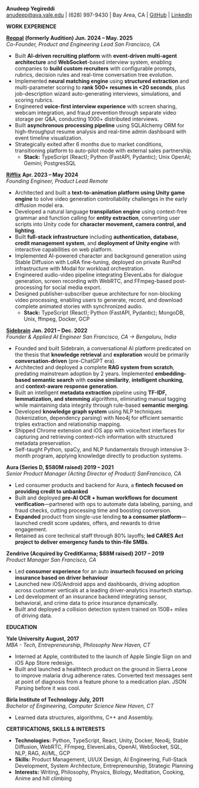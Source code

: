 **Anudeep Yegireddi**  
anudeep@aya.yale.edu | (628) 997-9430 | Bay Area, CA | [GitHub](https://github.com/anudeep22003) | [LinkedIn](https://www.linkedin.com/in/anudeepyegireddi/)

**WORK EXPERIENCE** 

[**Reqpal**](http://www.reqpal.com) **(formerly Audition)                                                                       		           Jun. 2024 – May. 2025**  
*Co-Founder, Product and Engineering Lead   	          	        	                    			         San Francisco, CA*

* Built **AI-driven recruiting platform** with **event-driven multi-agent architecture** and **WebSocket**\-based interview system, enabling companies to **build custom recruiters** with configurable prompts, rubrics, decision rules and real-time conversation tree evolution.  
* Implemented **neural matching engine** using **structured extraction** and multi-parameter scoring to **rank 500+ resumes in \<20 seconds**, plus job-description wizard auto-generating interviews, simulations, and scoring rubrics.  
* Engineered **voice-first interview experience** with screen sharing, webcam integration, and fraud prevention through separate video storage per Q\&A, conducting 1000+ distributed interviews.  
* Built **asynchronous processing pipeline** using SQLAlchemy ORM for high-throughput resume analysis and real-time admin dashboard with event timeline visualization.  
* Strategically exited after 6 months due to market conditions, transitioning platform to auto-pilot mode with external sales partnership.  
  * **Stack:** TypeScript (React); Python (FastAPI, Pydantic); Unix OpenAI; Gemini; PostgresSQL

[**Rifflix**](http://rifflix.com)                                                                                              	     	  		**Apr. 2023 – May 2024**  
*Founding Engineer, Product Lead*              	 	  								*Remote*

* Architected and built a **text-to-animation platform using Unity game engine** to solve video generation controllability challenges in the early diffusion model era.  
* Developed a natural language **transpilation engine** using context-free grammar and function calling for **entity extraction**, converting user scripts into Unity code for **character movement, camera control, and lighting**.  
* Built **full-stack infrastructure** including **authentication, database, credit management system**, and **deployment of Unity engine** with interactive capabilities on web platform.  
* Implemented AI-powered character and background generation using Stable Diffusion with LoRA fine-tuning, deployed on private RunPod infrastructure with Modal for workload orchestration.  
* Engineered audio-video pipeline integrating ElevenLabs for dialogue generation, screen recording with WebRTC, and FFmpeg-based post-processing for social media export.  
* Designed publisher-subscriber queue architecture for non-blocking video processing, enabling users to generate, record, and download complete animated stories with synchronized audio.  
  * **Stack:** TypeScript (React); Python (FastAPI, Pydantic); MongoDB, Unix, ffmpeg, Docker, GCP

   
[**Sidebrain**](https://sidebrain.co/) 											**Jan. 2021 – Dec. 2022**   
*Founder & Applied AI Engineer 					      		     San Francisco, CA → Bengaluru, India*

* Founded and built Sidebrain, a conversational AI platform predicated on the thesis that **knowledge retrieval** and **exploration** would be primarily **conversation-driven** (pre-ChatGPT era).  
* Architected and deployed a complete **RAG system from scratch**, predating mainstream adoption by 2 years. Implemented **embedding-based semantic search** with **cosine similarity**, **intelligent chunking**, and **context-aware response generation**.  
* Built an intelligent **metadata extraction** pipeline using **TF-IDF, lemmatization, and stemming** algorithms, eliminating manual tagging while maintaining data integrity through rule-based **semantic merging**.  
* Developed **knowledge graph system** using NLP techniques (tokenization, dependency parsing) with Neo4j for efficient semantic triples extraction and relationship mapping.  
* Shipped Chrome extension and iOS app with voice/text interfaces for capturing and retrieving context-rich information with structured metadata preservation.  
* Self-taught Python, spaCy, and NLP fundamentals through intensive 3-month program, applying knowledge directly to production systems.

**Aura (Series D, $580M raised) 									    2019 – 2021**                                                
*Senior Product Manager (Acting Director of Product)                                                               	           SanFrancisco, CA*

* Led consumer products and backend for Aura, a **fintech** **focused on providing credit to unbanked**  
* Built and deployed **pre-AI OCR \+ human workflows for document verification**—partnered with ops to automate data labeling, parsing, and fraud checks, cutting processing time and boosting conversion.  
* **Expanded** product from single-use lending **to a consumer platform**—launched credit score updates, offers, and rewards to drive engagement.  
* Retained as core technical staff through 80% layoffs; **led CARES Act project to deliver emergency funds to thin-file SMBs**.

**Zendrive (Acquired by CreditKarma; $88M raised) 						     2017 – 2019**  
*Product Manager		 									          San Francisco, CA*

* Led **consumer experience** for an auto **insurtech focused on pricing insurance based on driver behaviour**  
* Launched new iOS/Android apps and dashboards, driving adoption across customer verticals at a leading driver-analytics insurtech startup.  
* Led development of an insurance backend integrating sensor, behavioral, and crime data to price insurance dynamically.  
* Built and deployed a collision detection system trained on 150B+ miles of driving data.

**EDUCATION**   
	  
**Yale University 					                     	        		      		  August, 2017**  
*MBA \- Tech, Entrepreneurship, Philosophy									New Haven, CT*

* Interned at Apple, contributed to the launch of Apple Single Sign on and iOS App Store redesign.  
* Built and launched a healthtech product on the ground in Sierra Leone to improve malaria drug adherence rates. Converted text messages sent at point of diagnosis from a feature phone to a medication plan. JSON Parsing before it was cool.

**Birla Institute of Technology 					                     	        		        July, 2011**  
*Bachelor of Engineering, Computer Science									New Haven, CT*

* Learned data structures, algorithms, C++ and Assembly.

**CERTIFICATIONS, SKILLS & INTERESTS**

* **Technologies:** Python, TypeScript, React, Unity, Docker, Neo4j, Stable Diffusion, WebRTC, FFmpeg, ElevenLabs, OpenAI, WebSocket, SQL, NLP, RAG, AI/ML, GCP  
* **Skills:** Product Management, UI/UX Design, AI Engineering, Full-Stack Development, System Architecture, Entrepreneurship, Strategic Planning  
* **Interests:** Writing, Philosophy, Physics, Biology, Meditation, Cooking, Anime and hill climbing 